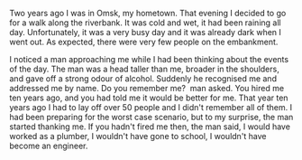 Two years ago I was in Omsk, my hometown. That evening I decided to go for a walk along the riverbank. It was cold and wet, it had been raining all day. Unfortunately, it was a very busy day and it was already dark when I went out. As expected, there were very few people on the embankment.

I noticed a man approaching me while I had been thinking about the events of the day. The man was a head taller than me, broader in the shoulders, and gave off a strong odour of alcohol. Suddenly he recognised me and addressed me by name. Do you remember me?  man asked. You hired me ten years ago, and you had told me it would be better for me. That year ten years ago I had to lay off over 50 people and I didn't remember all of them. I had been preparing for the worst case scenario, but to my surprise, the man started thanking me. If you hadn't fired me then, the man said, I would have worked as a plumber, I wouldn't have gone to school, I wouldn't have become an engineer.